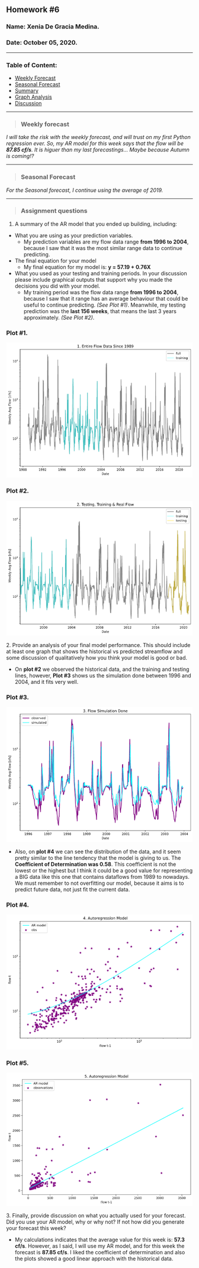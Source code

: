 

## Homework #6
### Name: Xenia De Gracia Medina.
### Date: October 05, 2020.


---
### Table of Content:
- [ Weekly Forecast](#weekly)
- [ Seasonal Forecast](#seasonal)
- [ Summary](#Q1)
- [ Graph Analysis](#Q2)
- [ Discussion](#Q3)


---
<a name="weekly"></a>
>### **Weekly forecast**

*I will take the risk with the weekly forecast, and will trust on my first Python regression ever. So,  my AR model for this week says that the flow will be **87.85 cf/s**. It is higuer than my last forecastings... Maybe because Autumn is coming!?*


---
<a name="seasonal"></a>
>### **Seasonal Forecast**

*For the Seasonal forecast, I continue using the average of 2019.*


---
>### **Assignment questions**


<a name="Q1"></a>
1. A summary of the AR model that you ended up building, including: 

- What you are using as your prediction variables.
  - My prediction variables are my flow data range **from 1996 to 2004**, because I saw that it was the most similar range data to continue predicting.
- The final equation for your model
  - My final equation for my model is: **y = 57.19 + 0.76X**
- What you used as your testing and training periods. In your discussion please include graphical outputs that support why you made the decisions you did with your model.
  - My training period was the flow data range **from 1996 to 2004**, because I saw that it range has an average behaviour that could be useful to continue predicting. *(See Plot #1)*. Meanwhile, my testing prediction was the **last 156 weeks**, that means the last 3 years approximately. *(See Plot #2)*.

### **Plot #1.**
![](assets/DeGraciaMedina_HW6-ed83573a.png)

### **Plot #2.**
![](assets/DeGraciaMedina_HW6-ab7bc477.png)


<a name="Q2"></a>
2. Provide an analysis of your final model performance. This should include at least one graph that shows the historical vs predicted streamflow and some discussion of qualitatively how you think your model is good or bad.
- On **plot #2** we observed the historical data, and the training and testing lines, however, **Plot #3** shows us the simulation done between 1996 and 2004, and it fits very well.

### **Plot #3.**
![](assets/DeGraciaMedina_HW6-9d9a9890.png)

- Also, on **plot #4** we can see the distribution of the data, and it seem pretty similar to the line tendency that the model is giving to us. The **Coefficient of Determination was 0.58**. This coefficient is not the lowest or the highest but I think it could be a good value for representing a BIG data like this one that contains dataflows from 1989 to nowadays. We must remember to not overfitting our model, because it aims is to predict future data, not just fit the current data.

### **Plot #4.**
![](assets/DeGraciaMedina_HW6-e1cb49ed.png)

### **Plot #5.**
![](assets/DeGraciaMedina_HW6-847ab37e.png)


<a name="Q3"></a>
3. Finally, provide discussion on what you actually used for your forecast. Did you use your AR model, why or why not? If not how did you generate your forecast this week?
  - My calculations indicates that the average value for this week is: 
  **57.3 cf/s**. However, as I said, I will use my AR model, and for this week the forecast is **87.85 cf/s**. I liked the coefficient of determination and also the plots showed a good linear approach with the historical data.

